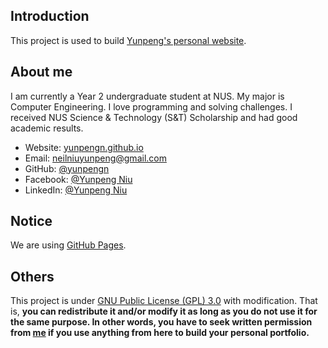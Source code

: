 ## Introduction
This project is used to build [Yunpeng's personal website](https://yunpengn.github.io/).

## About me
I am currently a Year 2 undergraduate student at NUS. My major is Computer Engineering. I love programming and solving challenges. I received NUS Science & Technology (S&T) Scholarship and had good academic results.

- Website: [yunpengn.github.io](https://yunpengn.github.io/)
- Email: neilniuyunpeng@gmail.com
- GitHub: [@yunpengn](https://www.github.com/yunpengn/)
- Facebook: [@Yunpeng Niu](https://www.facebook.com/NeilNiuYunpeng)
- LinkedIn: [@Yunpeng Niu](https://www.linkedin.com/in/yunpeng-niu)

## Notice
We are using [GitHub Pages](https://pages.github.com/).

## Others
This project is under [GNU Public License (GPL) 3.0](LICENSE) with modification. That is, __you can redistribute it and/or modify it as long as you do not use it for the same purpose. In other words, you have to seek written permission from [me](https://www.github.com/yunpengn/) if you use anything from here to build your personal portfolio.__
